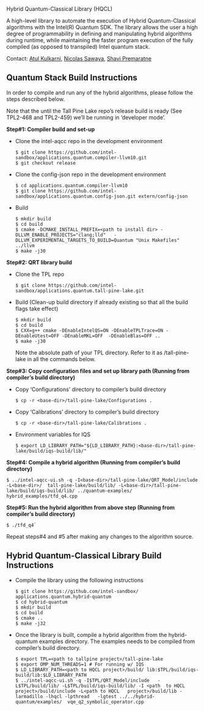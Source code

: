 Hybrid Quantum-Classical Library (HQCL)

A high-level library to automate the execution of Hybrid Quantum-Classical algorithms with the Intel(R) Quantum SDK. The library allows the user a high degree of programmability in defining and manipulating hybrid algorithms during runtime, while maintaining the faster program execution of the fully compiled (as opposed to transpiled) Intel quantum stack.

Contact: [Atul Kulkarni](atul.kulkarni@intel.com), [Nicolas Sawaya](nicolas.sawaya@intel.com), [Shavi Premaratne](shavindra.premaratne@intel.com)

## **Quantum Stack Build Instructions**

In order to compile and run any of the hybrid algorithms, please follow the steps described below.

Note that the until the Tall Pine Lake repo’s release build is ready (See TPL2-468 and TPL2-459) we’ll be running in ‘developer mode’.


**Step#1: Compiler build and set-up**

- Clone the intel-aqcc repo in the development environment

  ```
  $ git clone https://github.com/intel-sandbox/applications.quantum.compiler-llvm10.git
  $ git checkout release
  ```

- Clone the config-json repo in the development environment
  ```
  $ cd applications.quantum.compiler-llvm10
  $ git clone https://github.com/intel-sandbox/applications.quantum.config-json.git extern/config-json
  ```

- Build

  ```
  $ mkdir build
  $ cd build
  $ cmake -DCMAKE_INSTALL_PREFIX=<path to install dir> -DLLVM_ENABLE_PROJECTS="clang;lld"   -DLLVM_EXPERIMENTAL_TARGETS_TO_BUILD=Quantum "Unix Makefiles" ../llvm
  $ make -j30
  ```

**Step#2: QRT library build**

- Clone the TPL repo

  `$ git clone https://github.com/intel-sandbox/applications.quantum.tall-pine-lake.git`

- Build (Clean-up build directory if already existing so that all the build flags take effect)

  ```
  $ mkdir build
  $ cd build
  $ CXX=g++ cmake -DEnableIntelQS=ON -DEnableTPLTrace=ON -DEnableUtest=OFF -DEnableMKL=OFF  -DEnableBlas=OFF ..
  $ make -j30
  ```

  Note the absolute path of your TPL directory. Refer to it as  <base-dir>/tall-pine-lake in all the commands below.

**Step#3: Copy configuration files and set up library path (Running from compiler’s build directory)**

- Copy ‘Configurations’ directory to compiler’s build directory

  `$ cp -r <base-dir>/tall-pine-lake/Configurations .`

- Copy ‘Calibrations’ directory to compiler’s build directory

  `$ cp -r <base-dir>/tall-pine-lake/Calibrations .`

- Environment variables for IQS

  `$ export LD_LIBRARY_PATH="${LD_LIBRARY_PATH}:<base-dir>/tall-pine-lake/build/iqs-build/lib/"`

**Step#4: Compile a hybrid algorithm (Running from compiler’s build directory)**

  ```
  $ ../intel-aqcc-ui.sh -q -I<base-dir>/tall-pine-lake/QRT_Model/include -L<base-dir>/  tall-pine-lake/build/lib/ -L<base-dir>/tall-pine-lake/build/iqs-build/lib/ ../quantum-examples/ hybrid_examples/tfd_q4.cpp
  ```

**Step#5: Run the hybrid algorithm from above step (Running from compiler’s build directory)**

  ```
  $ ./tfd_q4`
  ```

Repeat steps#4 and #5 after making any changes to the algorithm source.

## **Hybrid Quantum-Classical Library Build Instructions**

- Compile the library using the following instructions

  ```
  $ git clone https://github.com/intel-sandbox/ applications.quantum.hybrid-quantum
  $ cd hybrid-quantum
  $ mkdir build
  $ cd build
  $ cmake ..
  $ make -j32
  ```

- Once the library is built, compile a hybrid algorithm from the hybrid-quantum examples directory. The examples needs to be compiled from compiler’s build directory.

  ```
  $ export TPL=<path to tallpine project>/tall-pine-lake
  $ export OMP_NUM_THREADS=1 # For running w/ IQS
  $ LD_LIBRARY_PATH=<path to HQCL project>/build/ lib:$TPL/build/iqs-build/lib:$LD_LIBRARY_PATH
  $ ../intel-aqcc-ui.sh -q -I$TPL/QRT_Model/include   -L$TPL/build/lib/ -L$TPL/build/iqs-build/lib/ -I <path  to HQCL project>/build/include -L<path to HQCL   project>/build/lib -larmadillo -lhqcl -lpthread   -lgtest ../../hybrid-quantum/examples/  vqe_q2_symbolic_operator.cpp
  ```

